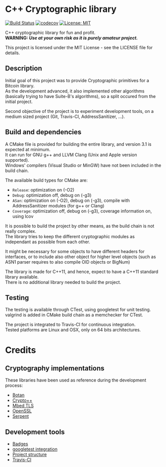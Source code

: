 # C++ Cryptographic library

[![Build Status](https://travis-ci.org/Jonas4420/Crypto.svg?branch=master)](https://travis-ci.org/Jonas4420/Crypto)
[![codecov](https://codecov.io/gh/Jonas4420/Crypto/branch/master/graph/badge.svg)](https://codecov.io/gh/Jonas4420/Crypto)
[![License: MIT](https://img.shields.io/badge/License-MIT-yellow.svg)](https://opensource.org/licenses/MIT)

C++ cryptographic library for fun and profit.\
**WARNING: _Use at your own risk as it is purely amateur project._**

This project is licensed under the MIT License - see the LICENSE file for details.

## Description 
Initial goal of this project was to provide Cryptographic primitives for a Bitcoin library.\
As the development advanced, it also implemented other algorithms (basically trying to have Suite-B's algorithms), so a split occured from the initial project.

Second objective of the project is to experiment development tools, on a medium sized project (Git, Travis-CI, AddressSanitizer, ...).

## Build and dependencies

A CMake file is provided for building the entire library, and version 3.1 is expected at minimum.\
It can run for GNU g++ and LLVM Clang (Unix and Apple version supported).\
Windows' compilers (Visual Studio or MinGW) have not been included in the build chain.

The available build types for CMake are:
 * `Release`: optimization on (-O2)
 * `Debug`: optimization off, debug on (-g3)
 * `ASan`: optimization on (-O2), debug on (-g3), compile with AddressSanitizer modules (for g++ or Clang)
 * `Coverage`: optimization off, debug on (-g3), coverage information on, using lcov

It is possible to build the project by other means, as the build chain is not really complex.\
The library tries to keep the different cryptographic modules as independant as possible from each other.

It might be necessary for some objects to have different headers for interfaces, or to include also other object for higher level objects (such as ASN1 parser requires to also compile OID objects or BigNum)

The library is made for C++11, and hence, expect to have a C++11 standard library available.\
There is no additional library needed to build the project.

## Testing

The testing is available through CTest, using googletest for unit testing.\
valgrind is added in CMake build chain as a memchecker for CTest.

The project is integrated to Travis-CI for continuous integration.\
Tested platforms are Linux and OSX, only on 64 bits architectures.

# Credits

## Cryptography implementations

These libraries have been used as reference during the development process:
 * [Botan](https://botan.randombit.net)
 * [Crypto++](https://www.cryptopp.com)
 * [Mbed TLS](https://tls.mbed.org)
 * [OpenSSL](https://www.openssl.org)
 * [Serpent](https://www.ii.uib.no/~osvik/serpent/)

## Development tools
 * [Badges](https://gist.github.com/lukas-h/2a5d00690736b4c3a7ba)
 * [googletest integration](https://crascit.com/2015/07/25/cmake-gtest/)
 * [Project structure](https://github.com/codecov/example-cpp11-cmake/)
 * [Travis-CI](https://juan-medina.com/2017/07/01/moderncppci/)
